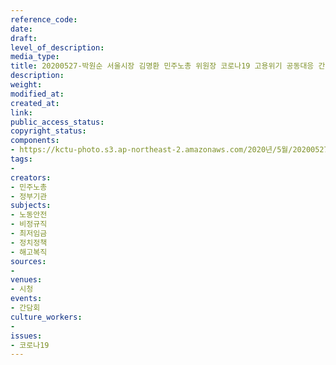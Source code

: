 ```yaml
---
reference_code: 
date: 
draft: 
level_of_description: 
media_type: 
title: 20200527-박원순 서울시장 김명환 민주노총 위원장 코로나19 고용위기 공동대응 간담회
description: 
weight: 
modified_at: 
created_at: 
link: 
public_access_status: 
copyright_status: 
components:
- https://kctu-photo.s3.ap-northeast-2.amazonaws.com/2020년/5월/20200527-박원순+서울시장+김명환+민주노총+위원장+코로나19+고용위기+공동대응+간담회/_CTU8789.jpg
tags:
- 
creators:
- 민주노총
- 정부기관
subjects:
- 노동안전
- 비정규직
- 최저임금
- 정치정책
- 해고복직
sources:
- 
venues:
- 시청
events:
- 간담회
culture_workers:
- 
issues:
- 코로나19
---
```

